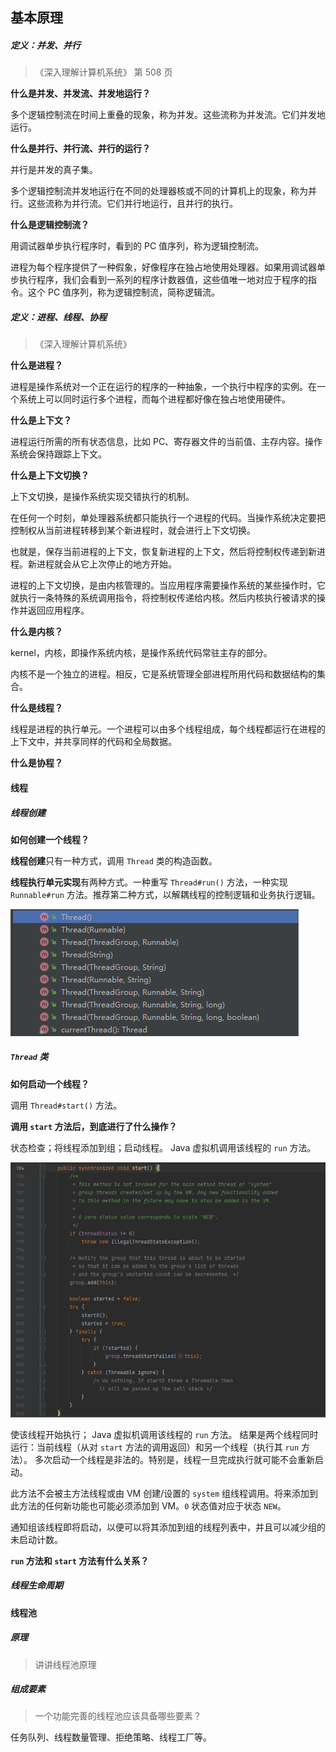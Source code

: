 ## 基本原理

##### 定义：并发、并行

> 《深入理解计算机系统》 第 508 页

**什么是并发、并发流、并发地运行？**

多个逻辑控制流在时间上重叠的现象，称为并发。这些流称为并发流。它们并发地运行。

**什么是并行、并行流、并行的运行？**

并行是并发的真子集。

多个逻辑控制流并发地运行在不同的处理器核或不同的计算机上的现象，称为并行。这些流称为并行流。它们并行地运行，且并行的执行。

**什么是逻辑控制流？**

用调试器单步执行程序时，看到的 PC 值序列，称为逻辑控制流。

进程为每个程序提供了一种假象，好像程序在独占地使用处理器。如果用调试器单步执行程序，我们会看到一系列的程序计数器值，这些值唯一地对应于程序的指令。这个 PC 值序列，称为逻辑控制流，简称逻辑流。



##### 定义：进程、线程、协程

> 《深入理解计算机系统》



**什么是进程？**

进程是操作系统对一个正在运行的程序的一种抽象，一个执行中程序的实例。在一个系统上可以同时运行多个进程，而每个进程都好像在独占地使用硬件。

**什么是上下文？**

进程运行所需的所有状态信息，比如 PC、寄存器文件的当前值、主存内容。操作系统会保持跟踪上下文。

**什么是上下文切换？**

上下文切换，是操作系统实现交错执行的机制。

在任何一个时刻，单处理器系统都只能执行一个进程的代码。当操作系统决定要把控制权从当前进程转移到某个新进程时，就会进行上下文切换。

也就是，保存当前进程的上下文，恢复新进程的上下文，然后将控制权传递到新进程。新进程就会从它上次停止的地方开始。

进程的上下文切换，是由内核管理的。当应用程序需要操作系统的某些操作时，它就执行一条特殊的系统调用指令，将控制权传递给内核。然后内核执行被请求的操作并返回应用程序。

**什么是内核？**

kernel，内核，即操作系统内核，是操作系统代码常驻主存的部分。

内核不是一个独立的进程。相反，它是系统管理全部进程所用代码和数据结构的集合。

**什么是线程？**

线程是进程的执行单元。一个进程可以由多个线程组成，每个线程都运行在进程的上下文中，并共享同样的代码和全局数据。

**什么是协程？**



#### 线程

##### 线程创建

**如何创建一个线程？**

**线程创建**只有一种方式，调用 `Thread` 类的构造函数。

**线程执行单元实现**有两种方式。一种重写 `Thread#run()` 方法，一种实现 `Runnable#run` 方法。推荐第二种方式，以解耦线程的控制逻辑和业务执行逻辑。

![Thread-constract](images\Thread-constract.png)



##### `Thread` 类

**如何启动一个线程？**

调用 `Thread#start()` 方法。

**调用 `start` 方法后，到底进行了什么操作？**

状态检查；将线程添加到组；启动线程。 Java 虚拟机调用该线程的 `run` 方法。

![Thread-start](images\Thread-start.png)

使该线程开始执行； Java 虚拟机调用该线程的 `run` 方法。
结果是两个线程同时运行：当前线程（从对 `start` 方法的调用返回）和另一个线程（执行其 `run` 方法）。
多次启动一个线程是非法的。特别是，线程一旦完成执行就可能不会重新启动。

此方法不会被主方法线程或由 VM 创建/设置的 `system` 组线程调用。将来添加到此方法的任何新功能也可能必须添加到 VM。`0` 状态值对应于状态 `NEW`。

通知组该线程即将启动，以便可以将其添加到组的线程列表中，并且可以减少组的未启动计数。





**`run` 方法和 `start` 方法有什么关系？**

##### 线程生命周期





#### 线程池

##### 原理

> 讲讲线程池原理



##### 组成要素

> 一个功能完善的线程池应该具备哪些要素？

任务队列、线程数量管理、拒绝策略、线程工厂等。

